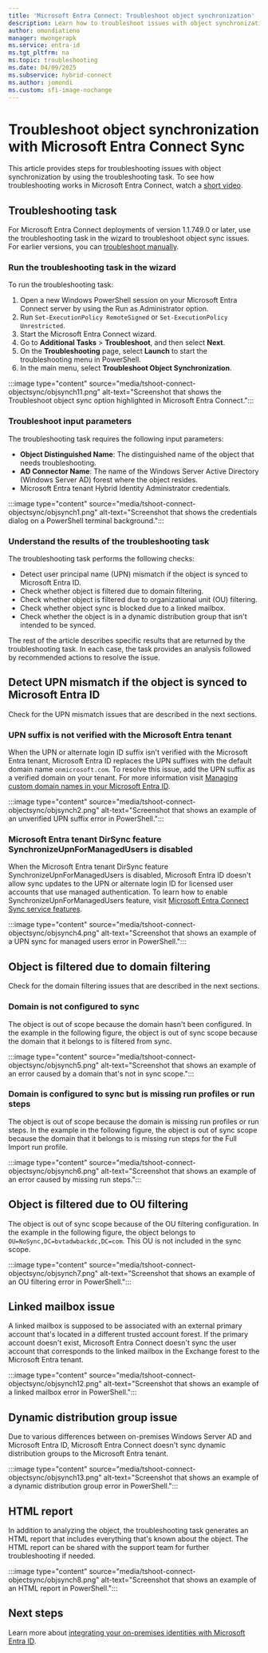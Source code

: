 ```yaml
---
title: 'Microsoft Entra Connect: Troubleshoot object synchronization'
description: Learn how to troubleshoot issues with object synchronization by using the troubleshooting task.
author: omondiatieno
manager: mwongerapk
ms.service: entra-id
ms.tgt_pltfrm: na
ms.topic: troubleshooting
ms.date: 04/09/2025
ms.subservice: hybrid-connect
ms.author: jomondi
ms.custom: sfi-image-nochange
---
```


# Troubleshoot object synchronization with Microsoft Entra Connect Sync

This article provides steps for troubleshooting issues with object synchronization by using the troubleshooting task. To see how troubleshooting works in Microsoft Entra Connect, watch a [short video](https://aka.ms/AADCTSVideo).

## Troubleshooting task

For Microsoft Entra Connect deployments of version 1.1.749.0 or later, use the troubleshooting task in the wizard to troubleshoot object sync issues. For earlier versions, you can [troubleshoot manually](tshoot-connect-object-not-syncing.md).

### Run the troubleshooting task in the wizard

To run the troubleshooting task:

1. Open a new Windows PowerShell session on your Microsoft Entra Connect server by using the Run as Administrator option.
1. Run `Set-ExecutionPolicy RemoteSigned` or `Set-ExecutionPolicy Unrestricted`.
1. Start the Microsoft Entra Connect wizard.
1. Go to **Additional Tasks** > **Troubleshoot**, and then select **Next**.
1. On the **Troubleshooting** page, select **Launch** to start the troubleshooting menu in PowerShell.
1. In the main menu, select **Troubleshoot Object Synchronization**.

:::image type="content" source="media/tshoot-connect-objectsync/objsynch11.png" alt-text="Screenshot that shows the Troubleshoot object sync option highlighted in Microsoft Entra Connect.":::

### Troubleshoot input parameters

The troubleshooting task requires the following input parameters:

- **Object Distinguished Name**: The distinguished name of the object that needs troubleshooting.
- **AD Connector Name**: The name of the Windows Server Active Directory (Windows Server AD) forest where the object resides.
- Microsoft Entra tenant Hybrid Identity Administrator credentials.

:::image type="content" source="media/tshoot-connect-objectsync/objsynch1.png" alt-text="Screenshot that shows the credentials dialog on a PowerShell terminal background.":::

### Understand the results of the troubleshooting task

The troubleshooting task performs the following checks:

- Detect user principal name (UPN) mismatch if the object is synced to Microsoft Entra ID.
- Check whether object is filtered due to domain filtering.
- Check whether object is filtered due to organizational unit (OU) filtering.
- Check whether object sync is blocked due to a linked mailbox.
- Check whether the object is in a dynamic distribution group that isn't intended to be synced.

The rest of the article describes specific results that are returned by the troubleshooting task. In each case, the task provides an analysis followed by recommended actions to resolve the issue.

<a name='detect-upn-mismatch-if-the-object-is-synced-to-azure-ad'></a>

## Detect UPN mismatch if the object is synced to Microsoft Entra ID

Check for the UPN mismatch issues that are described in the next sections.

<a name='upn-suffix-is-not-verified-with-the-azure-ad-tenant'></a>

### UPN suffix is not verified with the Microsoft Entra tenant

When the UPN or alternate login ID suffix isn't verified with the Microsoft Entra tenant, Microsoft Entra ID replaces the UPN suffixes with the default domain name `onmicrosoft.com`. To resolve this issue, add the UPN suffix as a verified domain on your tenant. For more information visit [Managing custom domain names in your Microsoft Entra ID](../../users/domains-manage.md).

:::image type="content" source="media/tshoot-connect-objectsync/objsynch2.png" alt-text="Screenshot that shows an example of an unverified UPN suffix error in PowerShell.":::

<a name='azure-ad-tenant-dirsync-feature-synchronizeupnformanagedusers-is-disabled'></a>

### Microsoft Entra tenant DirSync feature SynchronizeUpnForManagedUsers is disabled

When the Microsoft Entra tenant DirSync feature SynchronizeUpnForManagedUsers is disabled, Microsoft Entra ID doesn't allow sync updates to the UPN or alternate login ID for licensed user accounts that use managed authentication. To learn how to enable SynchronizeUpnForManagedUsers feature, visit [Microsoft Entra Connect Sync service features](./how-to-connect-syncservice-features.md).

:::image type="content" source="media/tshoot-connect-objectsync/objsynch4.png" alt-text="Screenshot that shows an example of a UPN sync for managed users error in PowerShell.":::

## Object is filtered due to domain filtering

Check for the domain filtering issues that are described in the next sections.

### Domain is not configured to sync

The object is out of scope because the domain hasn't been configured. In the example in the following figure, the object is out of sync scope because the domain that it belongs to is filtered from sync.

:::image type="content" source="media/tshoot-connect-objectsync/objsynch5.png" alt-text="Screenshot that shows an example of an error caused by a domain that's not in sync scope.":::

### Domain is configured to sync but is missing run profiles or run steps

The object is out of scope because the domain is missing run profiles or run steps. In the example in the following figure, the object is out of sync scope because the domain that it belongs to is missing run steps for the Full Import run profile.

:::image type="content" source="media/tshoot-connect-objectsync/objsynch6.png" alt-text="Screenshot that shows an example of an error caused by missing run steps.":::

## Object is filtered due to OU filtering

The object is out of sync scope because of the OU filtering configuration. In the example in the following figure, the object belongs to `OU=NoSync,DC=bvtadwbackdc,DC=com`.  This OU is not included in the sync scope.

:::image type="content" source="media/tshoot-connect-objectsync/objsynch7.png" alt-text="Screenshot that shows an example of an OU filtering error in PowerShell.":::

## Linked mailbox issue

A linked mailbox is supposed to be associated with an external primary account that's located in a different trusted account forest. If the primary account doesn't exist, Microsoft Entra Connect doesn't sync the user account that corresponds to the linked mailbox in the Exchange forest to the Microsoft Entra tenant.

:::image type="content" source="media/tshoot-connect-objectsync/objsynch12.png" alt-text="Screenshot that shows an example of a linked mailbox error in PowerShell.":::

## Dynamic distribution group issue

Due to various differences between on-premises Windows Server AD and Microsoft Entra ID, Microsoft Entra Connect doesn't sync dynamic distribution groups to the Microsoft Entra tenant.

:::image type="content" source="media/tshoot-connect-objectsync/objsynch13.png" alt-text="Screenshot that shows an example of a dynamic distribution group error in PowerShell.":::

## HTML report

In addition to analyzing the object, the troubleshooting task generates an HTML report that includes everything that's known about the object. The HTML report can be shared with the support team for further troubleshooting if needed.

:::image type="content" source="media/tshoot-connect-objectsync/objsynch8.png" alt-text="Screenshot that shows an example of an HTML report in PowerShell.":::

## Next steps

Learn more about [integrating your on-premises identities with Microsoft Entra ID](../whatis-hybrid-identity.md).
